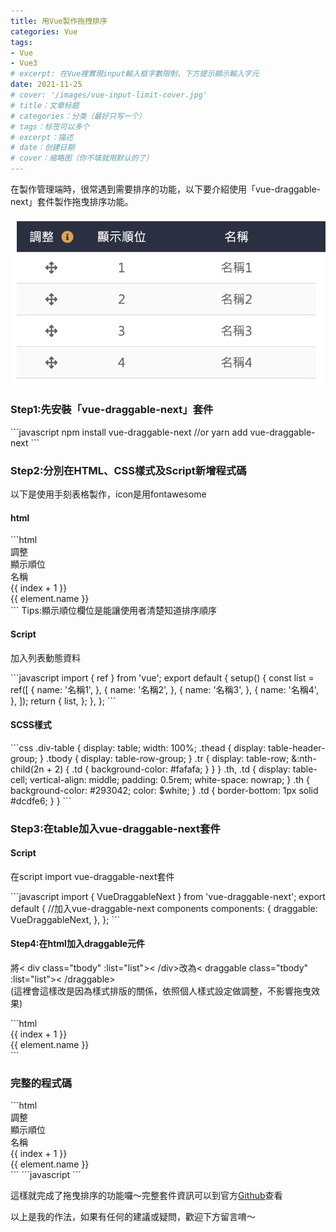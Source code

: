 ```yaml
---
title: 用Vue製作拖拽排序
categories: Vue
tags:
- Vue
- Vue3
# excerpt: 在Vue裡實現input輸入框字數限制，下方提示顯示輸入字元
date: 2021-11-25
# cover: '/images/vue-input-limit-cover.jpg' 
# title：文章标题
# categories：分类（最好只写一个）
# tags：标签可以多个
# excerpt：描述
# date：创建日期
# cover：缩略图（你不填就用默认的了）
---
```

在製作管理端時，很常遇到需要排序的功能，以下要介紹使用「vue-draggable-next」套件製作拖曳排序功能。
<div style="margin:15px 0">
  <img alt="用Vue製作拖拽排序" src="/images/2021-11-25-vue-drag-and-drop.png">
</div>
<h3>Step1:先安裝「vue-draggable-next」套件</h3>
```javascript
npm install vue-draggable-next
//or
yarn add vue-draggable-next
```
<h3>Step2:分別在HTML、CSS樣式及Script新增程式碼</h3>
<p>以下是使用手刻表格製作，icon是用fontawesome</p>
<h4>html</h4>
```html
<div class="div-table text-center">
  <div class="thead">
    <div class="tr">
      <div class="th width-80">調整</div>
      <div class="width-80 th">顯示順位</div>
      <div class="th">名稱</div>
    </div>
  </div>
  <div class="tbody">
    <div class="tr" v-for="(element, index) in list" :key="element.name">
      <div class="width-80 td table-move">
        <i class="fas fa-arrows-alt"></i>
      </div>
      <div class="width-80 td">
        {{ index + 1 }}
      </div>
      <div class="td">{{ element.name }}</div>
    </div>
  </div>
</div>
<!-- end div-table -->
```
Tips:顯示順位欄位是能讓使用者清楚知道排序順序
<h4>Script</h4>
<p>加入列表動態資料</p>
```javascript
import { ref } from 'vue';
export default {
  setup() {
    const list = ref([
      {
        name: '名稱1',
      },
      {
        name: '名稱2',
      },
      {
        name: '名稱3',
      },
      {
        name: '名稱4',
      },
    ]);
    return {
      list,
    };
  },
};
```
<h4>SCSS樣式</h4>
```css
.div-table {
  display: table;
  width: 100%;
  .thead {
    display: table-header-group;
  }
  .tbody {
    display: table-row-group;
  }
  .tr {
    display: table-row;
    &:nth-child(2n + 2) {
      .td {
        background-color: #fafafa;
      }
    }
  }
  .th,
  .td {
    display: table-cell;
    vertical-align: middle;
    padding: 0.5rem;
    white-space: nowrap;
  }
  .th {
    background-color: #293042;
    color: $white;
  }
  .td {
    border-bottom: 1px solid #dcdfe6;
  }
}
```
<h3>Step3:在table加入vue-draggable-next套件</h3>
<h4>Script</h4>
<p>在script import vue-draggable-next套件</p>
```javascript
import { VueDraggableNext } from 'vue-draggable-next';
export default {
  //加入vue-draggable-next components
  components: {
    draggable: VueDraggableNext,
  },
};
```
<h4>Step4:在html加入draggable元件</h4>
<p>將< div class="tbody" :list="list">< /div>改為< draggable class="tbody" :list="list">< /draggable><br/>
(這裡會這樣改是因為樣式排版的關係，依照個人樣式設定做調整，不影響拖曳效果)</p>
```html
<draggable class="tbody" :list="list">
  <div class="tr" v-for="(element, index) in list" :key="element.name">
    <div class="width-80 td table-move">
      <i class="fas fa-arrows-alt"></i>
    </div>
    <div class="width-80 td">
      {{ index + 1 }}
    </div>
    <div class="td">{{ element.name }}</div>
  </div>
</draggable>
```
<h3>完整的程式碼</h3>
```html
<div class="div-table text-center">
  <div class="thead">
    <div class="tr">
      <div class="th width-80">調整</div>
      <div class="width-80 th">顯示順位</div>
      <div class="th">名稱</div>
    </div>
  </div>
  <draggable class="tbody" :list="list">
    <div class="tr" v-for="(element, index) in list" :key="element.name">
      <div class="width-80 td table-move">
        <i class="fas fa-arrows-alt"></i>
      </div>
      <div class="width-80 td">
        {{ index + 1 }}
      </div>
      <div class="td">{{ element.name }}</div>
    </div>
  </draggable>
</div>
<!-- end div-table -->
```
```javascript
<script>
import { VueDraggableNext } from 'vue-draggable-next';
import { ref } from 'vue';
export default {
  components: {
    draggable: VueDraggableNext,
  },
  setup() {
    const list = ref([
      {
        name: '名稱1',
        id: 1,
        link: '開幕慶活動',
        cover: 'yes',
        type: 'active',
      },
      {
        name: '名稱2',
        id: 2,
        link: 'https://www.google.com/',
        cover: '',
        type: 'self',
      },
      {
        name: '名稱3',
        id: 3,
        link: 'https://www.facebook.com/',
        cover: '',
        type: 'self',
      },
      {
        name: '名稱4',
        id: 4,
        link: 'https://www.facebook.com/',
        cover: '',
        type: 'self',
      },
    ]);
    return {
      list,
    };
  },
};
</script>
```
<p>這樣就完成了拖曳排序的功能囉～完整套件資訊可以到官方<a href="https://github.com/anish2690/vue-draggable-next" target="_blank">Github</a>查看</p>
<p>以上是我的作法，如果有任何的建議或疑問，歡迎下方留言唷～</p>
